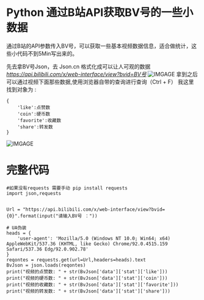 # Python 通过B站API获取BV号的一些小数据
通过B站的API参数传入BV号，可以获取一些基本视频数据信息，适合做统计，这些小代码不到5Min写出来的。

先去拿BV号Json，去 Json.cn 格式化成可以让人可观的数据
*https://api.bilibili.com/x/web-interface/view?bvid=BV号*
![IMGAGE](./index/2021823/1.png)
拿到之后可以通过视频下面那些数据,使用浏览器自带的查询进行查询（Ctrl + F）
我这里找到对象为 :
```
{
    'like':点赞数
    'coin':硬币数
    'favorite':收藏数
    'share':转发数
}
```

![IMGAGE](./index/2021823/2.png)

# 完整代码
```
#如果没有requests 需要手动 pip install requests
import json,requests


Url = "https://api.bilibili.com/x/web-interface/view?bvid={0}".format(input("请输入BV号 ："))

# UA伪装
heads = {
    'user-agent': 'Mozilla/5.0 (Windows NT 10.0; Win64; x64) AppleWebKit/537.36 (KHTML, like Gecko) Chrome/92.0.4515.159 Safari/537.36 Edg/92.0.902.78'
}
reqontes = requests.get(url=Url,headers=heads).text
BvJson = json.loads(reqontes)
print("视频的点赞数: " + str(BvJson['data']['stat']['like']))
print("视频的硬币数: " + str(BvJson['data']['stat']['coin']))
print("视频的收藏数: " + str(BvJson['data']['stat']['favorite']))
print("视频的转发数: " + str(BvJson['data']['stat']['share']))
```
